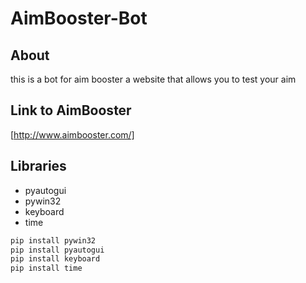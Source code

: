 # AimBooster-Bot
## About

this is a bot for aim booster a website that allows you to test your aim
## Link to AimBooster

[http://www.aimbooster.com/]
## Libraries

* pyautogui
* pywin32
* keyboard
* time

```python
pip install pywin32
pip install pyautogui
pip install keyboard
pip install time
```

